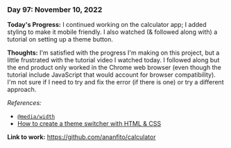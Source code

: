 ### Day 97: November 10, 2022

**Today's Progress:** I continued working on the calculator app; I added styling to make it mobile friendly. I also watched (& followed along with) a tutorial on setting up a theme button.

**Thoughts:** I'm satisfied with the progress I'm making on this project, but a little frustrated with the tutorial video I watched today. I followed along but the end product only worked in the Chrome web browser (even though the tutorial include JavaScript that would account for browser compatibility). I'm not sure if I need to try and fix the error (if there is one) or try a different approach.

*References:*

- [`@media/width`](https://developer.mozilla.org/en-US/docs/Web/CSS/@media/width)
- [How to create a theme switcher with HTML & CSS](https://youtu.be/fyuao3G-2qg)

**Link to work:** https://github.com/ananfito/calculator
